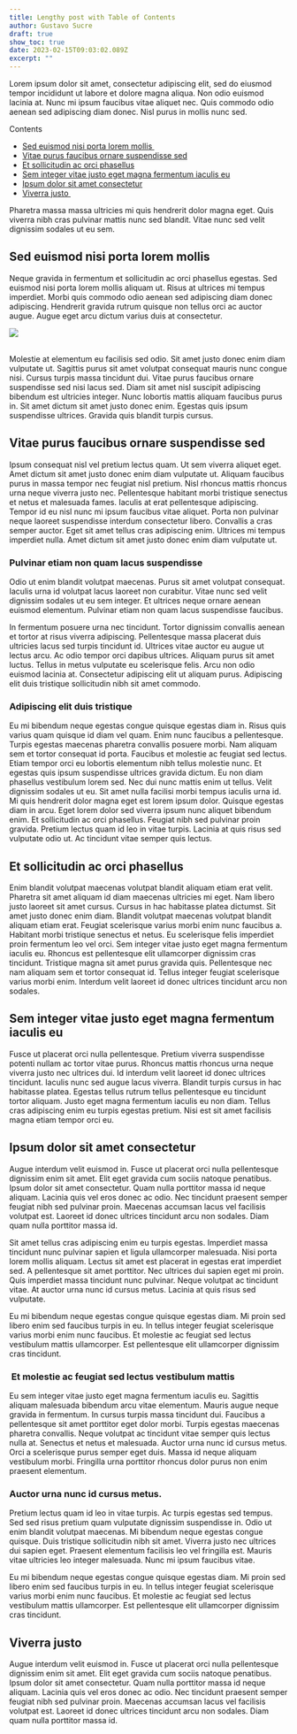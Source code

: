 ```yaml
---
title: Lengthy post with Table of Contents
author: Gustavo Sucre
draft: true
show_toc: true
date: 2023-02-15T09:03:02.089Z
excerpt: ""
---
```

Lorem ipsum dolor sit amet, consectetur adipiscing elit, sed do eiusmod tempor incididunt ut labore et dolore magna aliqua. Non odio euismod lacinia at. Nunc mi ipsum faucibus vitae aliquet nec. Quis commodo odio aenean sed adipiscing diam donec. Nisl purus in mollis nunc sed.



Contents

* [Sed euismod nisi porta lorem mollis ](https://write.superblog.ai/sites/supername/badger/posts/lengthy-post-with-table-of-contents-cle5g04bn374291jqfi19q7xbd#sed-euismod-nisi-porta-lorem-mollis)
* [Vitae purus faucibus ornare suspendisse sed](https://write.superblog.ai/sites/supername/badger/posts/lengthy-post-with-table-of-contents-cle5g04bn374291jqfi19q7xbd#vitae-purus-faucibus-ornare-suspendisse-sed)
* [Et sollicitudin ac orci phasellus](https://write.superblog.ai/sites/supername/badger/posts/lengthy-post-with-table-of-contents-cle5g04bn374291jqfi19q7xbd#et-sollicitudin-ac-orci-phasellus)
* [Sem integer vitae justo eget magna fermentum iaculis eu](https://write.superblog.ai/sites/supername/badger/posts/lengthy-post-with-table-of-contents-cle5g04bn374291jqfi19q7xbd#sem-integer-vitae-justo-eget-magna-fermentum-iaculis-eu)
* [Ipsum dolor sit amet consectetur](https://write.superblog.ai/sites/supername/badger/posts/lengthy-post-with-table-of-contents-cle5g04bn374291jqfi19q7xbd#ipsum-dolor-sit-amet-consectetur)
* [Viverra justo ](https://write.superblog.ai/sites/supername/badger/posts/lengthy-post-with-table-of-contents-cle5g04bn374291jqfi19q7xbd#viverra-justo)

Pharetra massa massa ultricies mi quis hendrerit dolor magna eget. Quis viverra nibh cras pulvinar mattis nunc sed blandit. Vitae nunc sed velit dignissim sodales ut eu sem. 

## Sed euismod nisi porta lorem mollis 

Neque gravida in fermentum et sollicitudin ac orci phasellus egestas. Sed euismod nisi porta lorem mollis aliquam ut. Risus at ultrices mi tempus imperdiet. Morbi quis commodo odio aenean sed adipiscing diam donec adipiscing. Hendrerit gravida rutrum quisque non tellus orci ac auctor augue. Augue eget arcu dictum varius duis at consectetur.

![](https://superblog.supercdn.cloud/site_cuid_cl4yfzs4i00341on2x7ghud4l/images/freezydreamin-sv3v-d1g2q4-unsplash-1656439792436-compressed.jpg)

\
Molestie at elementum eu facilisis sed odio. Sit amet justo donec enim diam vulputate ut. Sagittis purus sit amet volutpat consequat mauris nunc congue nisi. Cursus turpis massa tincidunt dui. Vitae purus faucibus ornare suspendisse sed nisi lacus sed. Diam sit amet nisl suscipit adipiscing bibendum est ultricies integer. Nunc lobortis mattis aliquam faucibus purus in. Sit amet dictum sit amet justo donec enim. Egestas quis ipsum suspendisse ultrices. Gravida quis blandit turpis cursus.

## Vitae purus faucibus ornare suspendisse sed

Ipsum consequat nisl vel pretium lectus quam. Ut sem viverra aliquet eget. Amet dictum sit amet justo donec enim diam vulputate ut. Aliquam faucibus purus in massa tempor nec feugiat nisl pretium. Nisl rhoncus mattis rhoncus urna neque viverra justo nec. Pellentesque habitant morbi tristique senectus et netus et malesuada fames. Iaculis at erat pellentesque adipiscing. Tempor id eu nisl nunc mi ipsum faucibus vitae aliquet. Porta non pulvinar neque laoreet suspendisse interdum consectetur libero. Convallis a cras semper auctor. Eget sit amet tellus cras adipiscing enim. Ultrices mi tempus imperdiet nulla. Amet dictum sit amet justo donec enim diam vulputate ut.

### Pulvinar etiam non quam lacus suspendisse

Odio ut enim blandit volutpat maecenas. Purus sit amet volutpat consequat. Iaculis urna id volutpat lacus laoreet non curabitur. Vitae nunc sed velit dignissim sodales ut eu sem integer. Et ultrices neque ornare aenean euismod elementum. Pulvinar etiam non quam lacus suspendisse faucibus. 

In fermentum posuere urna nec tincidunt. Tortor dignissim convallis aenean et tortor at risus viverra adipiscing. Pellentesque massa placerat duis ultricies lacus sed turpis tincidunt id. Ultrices vitae auctor eu augue ut lectus arcu. Ac odio tempor orci dapibus ultrices. Aliquam purus sit amet luctus. Tellus in metus vulputate eu scelerisque felis. Arcu non odio euismod lacinia at. Consectetur adipiscing elit ut aliquam purus. Adipiscing elit duis tristique sollicitudin nibh sit amet commodo.

### Adipiscing elit duis tristique

Eu mi bibendum neque egestas congue quisque egestas diam in. Risus quis varius quam quisque id diam vel quam. Enim nunc faucibus a pellentesque. Turpis egestas maecenas pharetra convallis posuere morbi. Nam aliquam sem et tortor consequat id porta. Faucibus et molestie ac feugiat sed lectus. Etiam tempor orci eu lobortis elementum nibh tellus molestie nunc. Et egestas quis ipsum suspendisse ultrices gravida dictum. Eu non diam phasellus vestibulum lorem sed. Nec dui nunc mattis enim ut tellus. Velit dignissim sodales ut eu. Sit amet nulla facilisi morbi tempus iaculis urna id. Mi quis hendrerit dolor magna eget est lorem ipsum dolor. Quisque egestas diam in arcu. Eget lorem dolor sed viverra ipsum nunc aliquet bibendum enim. Et sollicitudin ac orci phasellus. Feugiat nibh sed pulvinar proin gravida. Pretium lectus quam id leo in vitae turpis. Lacinia at quis risus sed vulputate odio ut. Ac tincidunt vitae semper quis lectus.

## Et sollicitudin ac orci phasellus

Enim blandit volutpat maecenas volutpat blandit aliquam etiam erat velit. Pharetra sit amet aliquam id diam maecenas ultricies mi eget. Nam libero justo laoreet sit amet cursus. Cursus in hac habitasse platea dictumst. Sit amet justo donec enim diam. Blandit volutpat maecenas volutpat blandit aliquam etiam erat. Feugiat scelerisque varius morbi enim nunc faucibus a. Habitant morbi tristique senectus et netus. Eu scelerisque felis imperdiet proin fermentum leo vel orci. Sem integer vitae justo eget magna fermentum iaculis eu. Rhoncus est pellentesque elit ullamcorper dignissim cras tincidunt. Tristique magna sit amet purus gravida quis. Pellentesque nec nam aliquam sem et tortor consequat id. Tellus integer feugiat scelerisque varius morbi enim. Interdum velit laoreet id donec ultrices tincidunt arcu non sodales.

## Sem integer vitae justo eget magna fermentum iaculis eu

Fusce ut placerat orci nulla pellentesque. Pretium viverra suspendisse potenti nullam ac tortor vitae purus. Rhoncus mattis rhoncus urna neque viverra justo nec ultrices dui. Id interdum velit laoreet id donec ultrices tincidunt. Iaculis nunc sed augue lacus viverra. Blandit turpis cursus in hac habitasse platea. Egestas tellus rutrum tellus pellentesque eu tincidunt tortor aliquam. Justo eget magna fermentum iaculis eu non diam. Tellus cras adipiscing enim eu turpis egestas pretium. Nisi est sit amet facilisis magna etiam tempor orci eu. 

## Ipsum dolor sit amet consectetur

Augue interdum velit euismod in. Fusce ut placerat orci nulla pellentesque dignissim enim sit amet. Elit eget gravida cum sociis natoque penatibus. Ipsum dolor sit amet consectetur. Quam nulla porttitor massa id neque aliquam. Lacinia quis vel eros donec ac odio. Nec tincidunt praesent semper feugiat nibh sed pulvinar proin. Maecenas accumsan lacus vel facilisis volutpat est. Laoreet id donec ultrices tincidunt arcu non sodales. Diam quam nulla porttitor massa id.

Sit amet tellus cras adipiscing enim eu turpis egestas. Imperdiet massa tincidunt nunc pulvinar sapien et ligula ullamcorper malesuada. Nisi porta lorem mollis aliquam. Lectus sit amet est placerat in egestas erat imperdiet sed. A pellentesque sit amet porttitor. Nec ultrices dui sapien eget mi proin. Quis imperdiet massa tincidunt nunc pulvinar. Neque volutpat ac tincidunt vitae. At auctor urna nunc id cursus metus. Lacinia at quis risus sed vulputate.

Eu mi bibendum neque egestas congue quisque egestas diam. Mi proin sed libero enim sed faucibus turpis in eu. In tellus integer feugiat scelerisque varius morbi enim nunc faucibus. Et molestie ac feugiat sed lectus vestibulum mattis ullamcorper. Est pellentesque elit ullamcorper dignissim cras tincidunt. 

###  Et molestie ac feugiat sed lectus vestibulum mattis

Eu sem integer vitae justo eget magna fermentum iaculis eu. Sagittis aliquam malesuada bibendum arcu vitae elementum. Mauris augue neque gravida in fermentum. In cursus turpis massa tincidunt dui. Faucibus a pellentesque sit amet porttitor eget dolor morbi. Turpis egestas maecenas pharetra convallis. Neque volutpat ac tincidunt vitae semper quis lectus nulla at. Senectus et netus et malesuada. Auctor urna nunc id cursus metus. Orci a scelerisque purus semper eget duis. Massa id neque aliquam vestibulum morbi. Fringilla urna porttitor rhoncus dolor purus non enim praesent elementum.

### Auctor urna nunc id cursus metus.

Pretium lectus quam id leo in vitae turpis. Ac turpis egestas sed tempus. Sed sed risus pretium quam vulputate dignissim suspendisse in. Odio ut enim blandit volutpat maecenas. Mi bibendum neque egestas congue quisque. Duis tristique sollicitudin nibh sit amet. Viverra justo nec ultrices dui sapien eget. Praesent elementum facilisis leo vel fringilla est. Mauris vitae ultricies leo integer malesuada. Nunc mi ipsum faucibus vitae.

Eu mi bibendum neque egestas congue quisque egestas diam. Mi proin sed libero enim sed faucibus turpis in eu. In tellus integer feugiat scelerisque varius morbi enim nunc faucibus. Et molestie ac feugiat sed lectus vestibulum mattis ullamcorper. Est pellentesque elit ullamcorper dignissim cras tincidunt. 

## Viverra justo 

Augue interdum velit euismod in. Fusce ut placerat orci nulla pellentesque dignissim enim sit amet. Elit eget gravida cum sociis natoque penatibus. Ipsum dolor sit amet consectetur. Quam nulla porttitor massa id neque aliquam. Lacinia quis vel eros donec ac odio. Nec tincidunt praesent semper feugiat nibh sed pulvinar proin. Maecenas accumsan lacus vel facilisis volutpat est. Laoreet id donec ultrices tincidunt arcu non sodales. Diam quam nulla porttitor massa id.